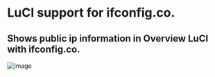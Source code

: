 # LuCI support for ifconfig.co.

## Shows public ip information in Overview LuCI with ifconfig.co.

![image](https://github.com/animegasan/luci-app-ipinfo/assets/14136053/5d5879a7-716f-4e87-b2c2-ca8615cfba9d)
